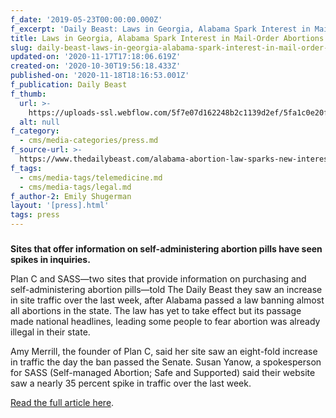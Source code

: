 ```yaml
---
f_date: '2019-05-23T00:00:00.000Z'
f_excerpt: 'Daily Beast: Laws in Georgia, Alabama Spark Interest in Mail-Order Abortions'
title: Laws in Georgia, Alabama Spark Interest in Mail-Order Abortions
slug: daily-beast-laws-in-georgia-alabama-spark-interest-in-mail-order-abortions
updated-on: '2020-11-17T17:18:06.619Z'
created-on: '2020-10-30T19:56:18.433Z'
published-on: '2020-11-18T18:16:53.001Z'
f_publication: Daily Beast
f_thumb:
  url: >-
    https://uploads-ssl.webflow.com/5f7e07d162248b2c1139d2ef/5fa1c0e20f6a1c3a185ec463_Daily%20Beast-%20Laws%20in%20Georgia%2C%20Alabama%20Spark%20Interest%20in%20Mail-Order%20Abortions.png
  alt: null
f_category:
  - cms/media-categories/press.md
f_source-url: >-
  https://www.thedailybeast.com/alabama-abortion-law-sparks-new-interest-in-mail-order-medication
f_tags:
  - cms/media-tags/telemedicine.md
  - cms/media-tags/legal.md
f_author-2: Emily Shugerman
layout: '[press].html'
tags: press
---
```


#####   
**Sites that offer information on self-administering abortion pills have seen spikes in inquiries.**

Plan C and SASS—two sites that provide information on purchasing and self-administering abortion pills—told The Daily Beast they saw an increase in site traffic over the last week, after Alabama passed a law banning almost all abortions in the state. The law has yet to take effect but its passage made national headlines, leading some people to fear abortion was already illegal in their state.

Amy Merrill, the founder of Plan C, said her site saw an eight-fold increase in traffic the day the ban passed the Senate. Susan Yanow, a spokesperson for SASS (Self-managed Abortion; Safe and Supported) said their website saw a nearly 35 percent spike in traffic over the last week.

[Read the full article here](https://www.thedailybeast.com/alabama-abortion-law-sparks-new-interest-in-mail-order-medication).
